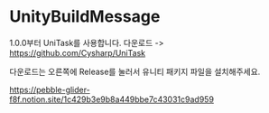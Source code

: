 # UnityBuildMessage

1.0.0부터 UniTask를 사용합니다.
다운로드 -> https://github.com/Cysharp/UniTask

다운로드는 오른쪽에 Release를 눌러서 유니티 패키지 파일을 설치해주세요.

https://pebble-glider-f8f.notion.site/1c429b3e9b8a449bbe7c43031c9ad959
